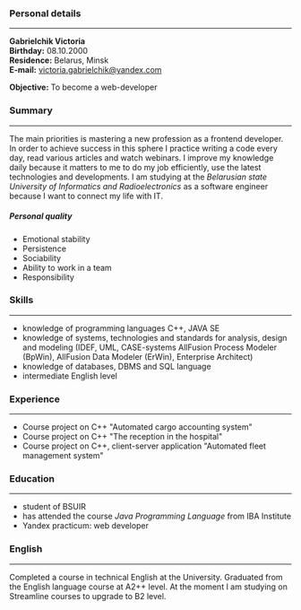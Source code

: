 ### Personal details
---
**Gabrielchik Victoria**\
**Birthday:** 08.10.2000\
**Residence:** Belarus, Minsk\
**E-mail:** victoria.gabrielchik@yandex.com

**Objective:** To become a web-developer

### Summary
---
The main priorities is mastering a new profession as a frontend developer.
In order to achieve success in this sphere I practice writing a code every day, read various articles and watch webinars. I improve my knowledge daily because it matters to me to do my job efficiently, use the latest technologies and developments. 
I am studying at the *Belarusian state University of Informatics and Radioelectronics* as a software engineer because I want to connect my life with IT.
 ##### Personal quality
 - Emotional stability
 - Persistence
 - Sociability  
 - Ability to work in a team
 - Responsibility
 
### Skills
---
- knowledge of programming languages C++, JAVA SE
- knowledge of systems, technologies and standards for analysis, design and modeling (IDEF, UML, CASE-systems AllFusion Process Modeler (BpWin), AllFusion Data Modeler (ErWin), Enterprise Architect)
- knowledge of databases, DBMS and SQL language
- intermediate English level

### Experience
---
- Course project on C++ "Automated cargo accounting system"
- Course project on C++ "The reception in the hospital"
- Course project on C++, client-server application "Automated fleet management system" 

### Education
---
- student of BSUIR
- has attended the course *Java Programming Language* from IBA Institute
- Yandex practicum: web developer

### English
---
Completed a course in technical English at the University. Graduated from the English language course at A2++ level. At the moment I am studying on Streamline courses to upgrade to B2 level.
 